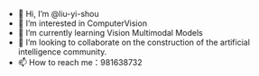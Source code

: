 - 👋 Hi, I’m @liu-yi-shou
- 👀 I’m interested in ComputerVision
- 🌱 I’m currently learning Vision Multimodal Models
- 💞️ I’m looking to collaborate on the construction of the artificial intelligence community.
- 📫 How to reach me：981638732

<!---
yazheng0307/yazheng0307 is a ✨ special ✨ repository because its `README.md` (this file) appears on your GitHub profile.
You can click the Preview link to take a look at your changes.
--->
